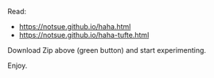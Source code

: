 Read:

- https://notsue.github.io/haha.html
- https://notsue.github.io/haha-tufte.html

Download Zip above (green button) and start experimenting.

Enjoy.
